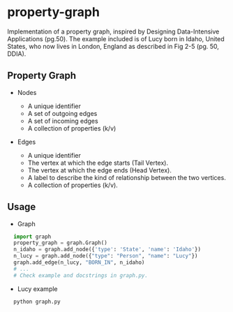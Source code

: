 # property-graph

Implementation of a property graph, inspired by Designing Data-Intensive Applications (pg.50). The example included is of Lucy born in Idaho, United States, who now lives in London, England as described in Fig 2-5 (pg. 50, DDIA).

## Property Graph

- Nodes
  - A unique identifier
  - A set of outgoing edges
  - A set of incoming edges
  - A collection of properties (k/v)

- Edges
  - A unique identifier
  - The vertex at which the edge starts (Tail Vertex).
  - The vertex at which the edge ends (Head Vertex).
  - A label to describe the kind of relationship between the two vertices.
  - A collection of properties (k/v).

## Usage
- Graph
```python
  import graph
  property_graph = graph.Graph()
  n_idaho = graph.add_node({'type': 'State', 'name': 'Idaho'})
  n_lucy = graph.add_node({"type": "Person", "name": "Lucy"})
  graph.add_edge(n_lucy, "BORN_IN", n_idaho)
  # ...
  # Check example and docstrings in graph.py.
```

- Lucy example
```bash
  python graph.py
```
